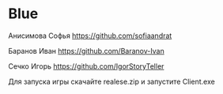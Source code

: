 # Blue

Анисимова Софья https://github.com/sofiaandrat 

Баранов Иван https://github.com/Baranov-Ivan

Сечко Игорь https://github.com/IgorStoryTeller

Для запуска игры скачайте realese.zip и запустите Client.exe
